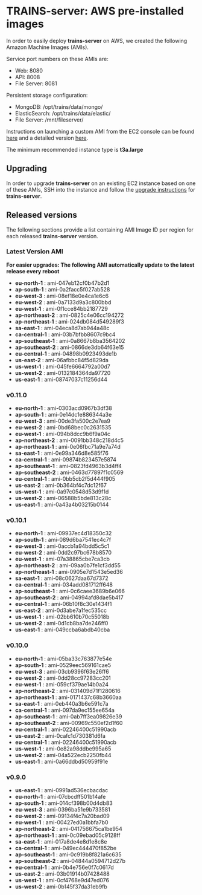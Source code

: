 # **TRAINS-server**: AWS pre-installed images

In order to easily deploy **trains-server** on AWS, we created the following Amazon Machine Images (AMIs).

Service port numbers on these AMIs are:
 - Web: 8080
 - API: 8008
 - File Server: 8081

Persistent storage configuration:
 - MongoDB: /opt/trains/data/mongo/
 - ElasticSearch: /opt/trains/data/elastic/
 - File Server: /mnt/fileserver/

Instructions on launching a custom AMI from the EC2 console can be found [here](https://aws.amazon.com/premiumsupport/knowledge-center/launch-instance-custom-ami/)
and a detailed version [here](https://docs.aws.amazon.com/AWSEC2/latest/UserGuide/launching-instance.html).

The minimum recommended instance type is **t3a.large**

## Upgrading

In order to upgrade **trains-server** on an existing EC2 instance based on one of these AMIs, SSH into the instance and follow the [upgrade instructions](../README.md#upgrade) for **trains-server**.

## Released versions

The following sections provide a list containing AMI Image ID per region for each released **trains-server** version.

### Latest Version AMI <a name="autoupdate"></a>
**For easier upgrades: The following AMI automatically update to the latest release every reboot**

* **eu-north-1** : ami-047eb12cf0b47b2d1
* **ap-south-1** : ami-0a2facc5f027ab528
* **eu-west-3** : ami-08ef18e0e4ca1e6c6
* **eu-west-2** : ami-0a7133d9a3c800bbd
* **eu-west-1** : ami-0f1cce84bb2187729
* **ap-northeast-2** : ami-0825c4e06cc194272
* **ap-northeast-1** : ami-024db084d549289f3
* **sa-east-1** : ami-04eca8d7ab944a48c
* **ca-central-1** : ami-03b7bfbb8607c9bc4
* **ap-southeast-1** : ami-0a8667b8ba3564202
* **ap-southeast-2** : ami-0866de3db64f63e15
* **eu-central-1** : ami-04898b0923493de1b
* **us-east-2** : ami-06afbbc84f5d829da
* **us-west-1** : ami-045fe6664792a00d7
* **us-west-2** : ami-0132184364da97720
* **us-east-1** : ami-08747037c11256d44

### v0.11.0
* **eu-north-1** : ami-0303acd0967b3df38
* **ap-south-1** : ami-0e14dc1e886344a3e
* **eu-west-3** : ami-00de3fa500c2e7ea9
* **eu-west-2** : ami-0bd68bec0c2631535
* **eu-west-1** : ami-094b8dcc9b6f9a04c
* **ap-northeast-2** : ami-0091bb348c218d4c5
* **ap-northeast-1** : ami-0e06fbc71a9e7a74d
* **sa-east-1** : ami-0e99a346d8e585f76
* **ca-central-1** : ami-09874b823457e5874
* **ap-southeast-1** : ami-0823fd4963b3d4ff4
* **ap-southeast-2** : ami-0463d77897f1c0569
* **eu-central-1** : ami-0bb5cb2f5d444f905
* **us-east-2** : ami-0b364bf4c7dc12f67
* **us-west-1** : ami-0a97c0548d53d9f1d
* **us-west-2** : ami-06588b5bde813c28c
* **us-east-1** : ami-0a43a4b03215b0144

### v0.10.1
* **eu-north-1** : ami-09937ec4d18350c32
* **ap-south-1** : ami-089d6ba7541ec4c7f
* **eu-west-3** : ami-0accb1a94bdd5c5c1
* **eu-west-2** : ami-0dd2c97bc678b8570
* **eu-west-1** : ami-07a38865cbe7ca3cb
* **ap-northeast-2** : ami-09aa0b7fe1cf3dd55
* **ap-northeast-1** : ami-0905e7d1543e5ed36
* **sa-east-1** : ami-08c0627daa67d7372
* **ca-central-1** : ami-034add081712ff648
* **ap-southeast-1** : ami-0c6caee3689b6e066
* **ap-southeast-2** : ami-04994afd8dae5b417
* **eu-central-1** : ami-06b10f8c30e1434f1
* **us-east-2** : ami-0d3abe7a1fec535cc
* **us-west-1** : ami-02bb610b70c55018b
* **us-west-2** : ami-0d1cb8ba7de246ff0
* **us-east-1** : ami-049ccba6abdb40cba

### v0.10.0
* **eu-north-1** : ami-05ba33c763877e54e
* **ap-south-1** : ami-0529eec569161cae5
* **eu-west-3** : ami-03cb9396f63e26ff6
* **eu-west-2** : ami-0dd28cc97283cc201
* **eu-west-1** : ami-059cf379ae14b0a24
* **ap-northeast-2** : ami-031409d71f1280616
* **ap-northeast-1** : ami-0171437c68b3660aa
* **sa-east-1** : ami-0eb440a3b6e591c7a
* **ca-central-1** : ami-097da9ec155ee654a
* **ap-southeast-1** : ami-0ab7ff3ea09826e39
* **ap-southeast-2** : ami-00969c550ef2d1f60
* **eu-central-1** : ami-02246400c51990acb
* **us-east-2** : ami-0cafc1d730381d6fa
* **eu-central-1** : ami-02246400c51990acb
* **us-west-1** : ami-0e82a98ddbe995a65
* **us-west-2** : ami-04a522ecb2250fb44
* **us-east-1** : ami-0a66ddbd50959f91e

### v0.9.0

* **us-east-1** : ami-0991ad536ecbacdac
* **eu-north-1** : ami-07cbcdff501b14afe
* **ap-south-1** : ami-014cf398b00d4db83
* **eu-west-3** : ami-0396ba51e9b733581
* **eu-west-2** : ami-09134f4c7a20bad09
* **eu-west-1** : ami-00427ed0a1bbfa7b0
* **ap-northeast-2** : ami-041756675ca1be954
* **ap-northeast-1** : ami-0c09ebad05c9128ff
* **sa-east-1** : ami-017a8de4e8d1e8c8e
* **ca-central-1** : ami-049ec444470f852be
* **ap-southeast-1** : ami-0c919b8f821a6c635
* **ap-southeast-2** : ami-04844a0594712d27b
* **eu-central-1** : ami-0b4e756e0f7c0617d
* **us-east-2** : ami-03b01914b07428488
* **us-west-1** : ami-0cf4768e9d47ed076
* **us-west-2** : ami-0b145f37da31eb9fb
